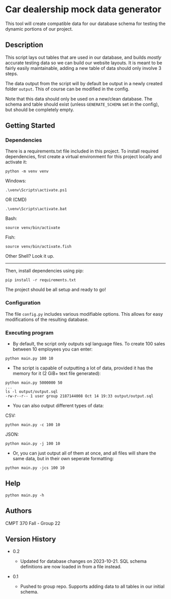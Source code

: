 # Car dealership mock data generator

This tool will create compatible data for our database schema for testing the dynamic portions of our project.

## Description

This script lays out tables that are used in our database, and builds *mostly* accurate testing data so we can build our
website layouts. It is meant to be fairly easily maintainable, adding a new table of data should only involve 3 steps.

The data output from the script will by default be output in a newly created folder `output`. This of course can be
modified in the config.

Note that this data should only be used on a new/clean database. The schema and table should exist
(unless `GENERATE_SCHEMA` set in the config), but should be completely empty.

## Getting Started

### Dependencies

There is a requirements.txt file included in this project. To install required dependencies, first create a virtual
environment for this project locally and activate it:
```
python -m venv venv
```
Windows:
```
.\venv\Scripts\activate.ps1
```
OR (CMD)
```
.\venv\Scripts\activate.bat
```

Bash:
```
source venv/bin/activate
```

Fish:
```
source venv/bin/activate.fish
```

Other Shell? Look it up.

---

Then, install dependencies using pip:
```
pip install -r requirements.txt
```
The project should be all setup and ready to go!

### Configuration

The file `config.py` includes various modifiable options. This allows for easy modifications of the resulting database.

### Executing program

* By default, the script only outputs sql language files. To create 100 sales between 10 employees you can enter:
```
python main.py 100 10
```

* The script is capable of outputting a lot of data, provided it has the memory for it (2 GiB+ text file generated):
```
python main.py 5000000 50
...
ls -l output/output.sql
-rw-r--r-- 1 user group 2187144008 Oct 14 19:33 output/output.sql
```

* You can also output different types of data:

CSV:
```
python main.py -c 100 10
```

JSON:
```
python main.py -j 100 10
```

* Or, you can just output all of them at once, and all files will share the same data, but in their own seperate formatting:
```
python main.py -jcs 100 10
```

## Help

```
python main.py -h
```

## Authors

CMPT 370 Fall - Group 22

## Version History

* 0.2
    * Updated for database changes on 2023-10-21. SQL schema definitions are now loaded in from a file instead.

* 0.1
    * Pushed to group repo. Supports adding data to all tables in our initial schema.
